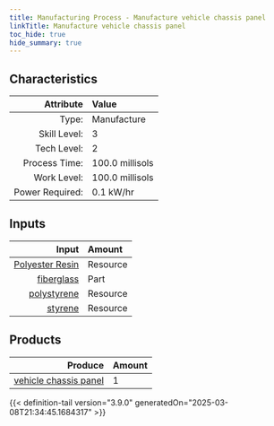 ```yaml
---
title: Manufacturing Process - Manufacture vehicle chassis panel
linkTitle: Manufacture vehicle chassis panel
toc_hide: true
hide_summary: true
---
```

<!-- This is generated by the MarsSim HelpGenertor, do not edit. -->


## Characteristics

| Attribute      | Value |
|--------:|:------|
|Type:|Manufacture|
|Skill Level:|3|
|Tech Level:|2|
|Process Time:|100.0 millisols|
|Work Level:|100.0 millisols|
|Power Required:|0.1 kW/hr|

## Inputs

| Input      | Amount |
|--------:|:------|
|[Polyester Resin](/docs/definitions/resource/polyester-resin)|Resource|5.0 kg|
|[fiberglass](/docs/definitions/part/fiberglass)|Part|5|
|[polystyrene](/docs/definitions/resource/polystyrene)|Resource|5.0 kg|
|[styrene](/docs/definitions/resource/styrene)|Resource|5.0 kg|

## Products


| Produce      | Amount |
|--------:|:------|
|[vehicle chassis panel](/docs/definitions/part/vehicle-chassis-panel)|1|



{{< definition-tail version="3.9.0" generatedOn="2025-03-08T21:34:45.1684317" >}}



